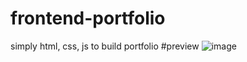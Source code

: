 # frontend-portfolio
simply html, css, js to build portfolio
#preview
![image](https://github.com/user-attachments/assets/61dd97fa-6909-4c5f-a6bb-c1a0338c89b4)
